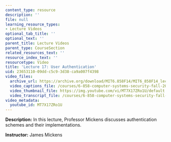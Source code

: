 ```yaml
---
content_type: resource
description: ''
file: null
learning_resource_types:
- Lecture Videos
optional_tab_title: ''
optional_text: ''
parent_title: Lecture Videos
parent_type: CourseSection
related_resources_text: ''
resource_index_text: ''
resourcetype: Video
title: 'Lecture 17: User Authentication'
uid: 23653110-09dd-c5c9-3d38-ca9a007f4398
video_files:
  archive_url: https://archive.org/download/MIT6.858F14/MIT6_858F14_lec17_300k.mp4
  video_captions_file: /courses/6-858-computer-systems-security-fall-2014/05e7fa4cd53c5c6ab6cc52c09530e29c_MT7X17ZRo1U.vtt
  video_thumbnail_file: https://img.youtube.com/vi/MT7X17ZRo1U/default.jpg
  video_transcript_file: /courses/6-858-computer-systems-security-fall-2014/5d188776e98384bfc896c212139a1ca0_MT7X17ZRo1U.pdf
video_metadata:
  youtube_id: MT7X17ZRo1U
---
```


**Description:** In this lecture, Professor Mickens discusses authentication schemes and their implementations.

**Instructor:** James Mickens